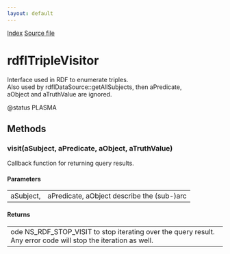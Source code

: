 ```yaml
---
layout: default
---
```

<div id='links'><a href="../index.html">Index</a>
<a href="http://dxr.mozilla.org/mozilla-central/source/rdf/base/rdfITripleVisitor.idl">Source file</a>
</div>

# rdfITripleVisitor #
  
Interface used in RDF to enumerate triples.  
Also used by rdfIDataSource::getAllSubjects, then aPredicate,  
aObject and aTruthValue are ignored.  
  
@status PLASMA  
  

## Methods ##

### visit(aSubject, aPredicate, aObject, aTruthValue) ###
  
Callback function for returning query results.  
  
  

#### Parameters ####

<table>

<tr>
<td>aSubject,</td>
<td>aPredicate, aObject describe the (sub-)arc  
</td>
</tr>

</table>

#### Returns ####

<table>

<tr>
<td>ode NS_RDF_STOP_VISIT to stop iterating over the query result.  
            Any error code will stop the iteration as well.  
</td>
</tr>

</table>

